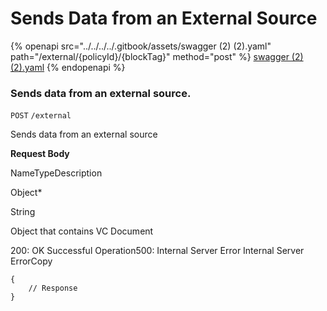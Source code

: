 # Sends Data from an External Source

{% openapi src="../../../../.gitbook/assets/swagger (2) (2).yaml" path="/external/{policyId}/{blockTag}" method="post" %}
[swagger (2) (2).yaml](<../../../../.gitbook/assets/swagger (2) (2).yaml>)
{% endopenapi %}

### Sends data from an external source. <a href="#sends-data-from-an-external-source" id="sends-data-from-an-external-source"></a>

`POST` `/external`

Sends data from an external source

**Request Body**

NameTypeDescription

Object\*

String

Object that contains VC Document

200: OK Successful Operation500: Internal Server Error Internal Server ErrorCopy

```
{
    // Response
}
```
